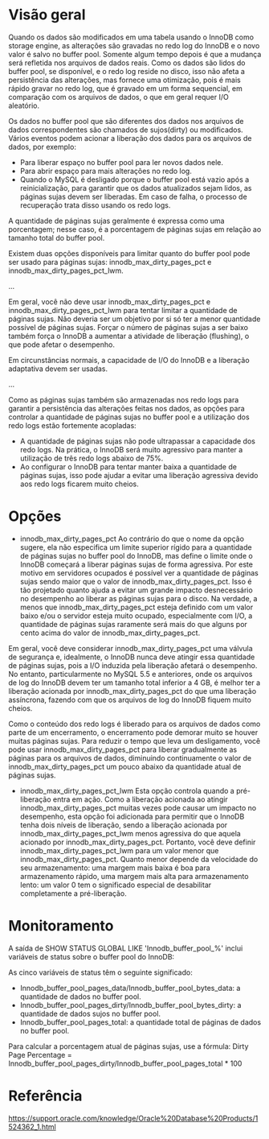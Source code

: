 # Visão geral

Quando os dados são modificados em uma tabela usando o InnoDB como storage engine, as alterações são gravadas no redo log do InnoDB e o novo valor é salvo no buffer pool. Somente algum tempo depois é que a mudança será refletida nos arquivos de dados reais.
Como os dados são lidos do buffer pool, se disponível, e o redo log reside no disco, isso não afeta a persistência das alterações, mas fornece uma otimização, pois é mais rápido gravar no redo log, que é gravado em um forma sequencial, em comparação com os arquivos de dados, o que em geral requer I/O aleatório.

Os dados no buffer pool que são diferentes dos dados nos arquivos de dados correspondentes são chamados de sujos(dirty) ou modificados. Vários eventos podem acionar a liberação dos dados para os arquivos de dados, por exemplo:

- Para liberar espaço no buffer pool para ler novos dados nele.
- Para abrir espaço para mais alterações no redo log.
- Quando o MySQL é desligado porque o buffer pool está vazio após a reinicialização, para garantir que os dados atualizados sejam lidos, as páginas sujas devem ser liberadas. Em caso de falha, o processo de recuperação trata disso usando os redo logs.

A quantidade de páginas sujas geralmente é expressa como uma porcentagem; nesse caso, é a porcentagem de páginas sujas em relação ao tamanho total do buffer pool.

Existem duas opções disponíveis para limitar quanto do buffer pool pode ser usado para páginas sujas: innodb_max_dirty_pages_pct e innodb_max_dirty_pages_pct_lwm.

...

Em geral, você não deve usar innodb_max_dirty_pages_pct e innodb_max_dirty_pages_pct_lwm para tentar limitar a quantidade de páginas sujas. Não deveria ser um objetivo por si só ter a menor quantidade possível de páginas sujas. Forçar o número de páginas sujas a ser baixo também força o InnoDB a aumentar a atividade de liberação (flushing), o que pode afetar o desempenho.

Em circunstâncias normais, a capacidade de I/O do InnoDB e a liberação adaptativa devem ser usadas.

...

Como as páginas sujas também são armazenadas nos redo logs para garantir a persistência das alterações feitas nos dados, as opções para controlar a quantidade de páginas sujas no buffer pool e a utilização dos redo logs estão fortemente acopladas:

- A quantidade de páginas sujas não pode ultrapassar a capacidade dos redo logs. Na prática, o InnoDB será muito agressivo para manter a utilização de três redo logs abaixo de 75%.
- Ao configurar o InnoDB para tentar manter baixa a quantidade de páginas sujas, isso pode ajudar a evitar uma liberação agressiva devido aos redo logs ficarem muito cheios.

# Opções

* innodb_max_dirty_pages_pct
Ao contrário do que o nome da opção sugere, ela não especifica um limite superior rígido para a quantidade de páginas sujas no buffer pool do InnoDB, mas define o limite onde o InnoDB começará a liberar páginas sujas de forma agressiva. Por este motivo em servidores ocupados é possível ver a quantidade de páginas sujas sendo maior que o valor de innodb_max_dirty_pages_pct. Isso é tão projetado quanto ajuda a evitar um grande impacto desnecessário no desempenho ao liberar as páginas sujas para o disco. Na verdade, a menos que innodb_max_dirty_pages_pct esteja definido com um valor baixo e/ou o servidor esteja muito ocupado, especialmente com I/O, a quantidade de páginas sujas raramente será mais do que alguns por cento acima do valor de innodb_max_dirty_pages_pct.

Em geral, você deve considerar innodb_max_dirty_pages_pct uma válvula de segurança e, idealmente, o InnoDB nunca deve atingir essa quantidade de páginas sujas, pois a I/O induzida pela liberação afetará o desempenho. No entanto, particularmente no MySQL 5.5 e anteriores, onde os arquivos de log do InnoDB devem ter um tamanho total inferior a 4 GB, é melhor ter a liberação acionada por innodb_max_dirty_pages_pct do que uma liberação assíncrona, fazendo com que os arquivos de log do InnoDB fiquem muito cheios.

Como o conteúdo dos redo logs é liberado para os arquivos de dados como parte de um encerramento, o encerramento pode demorar muito se houver muitas páginas sujas. Para reduzir o tempo que leva um desligamento, você pode usar innodb_max_dirty_pages_pct para liberar gradualmente as páginas para os arquivos de dados, diminuindo continuamente o valor de innodb_max_dirty_pages_pct um pouco abaixo da quantidade atual de páginas sujas.

* innodb_max_dirty_pages_pct_lwm
Esta opção controla quando a pré-liberação entra em ação. Como a liberação acionada ao atingir innodb_max_dirty_pages_pct muitas vezes pode causar um impacto no desempenho, esta opção foi adicionada para permitir que o InnoDB tenha dois níveis de liberação, sendo a liberação acionada por innodb_max_dirty_pages_pct_lwm menos agressiva do que aquela acionado por innodb_max_dirty_pages_pct. Portanto, você deve definir innodb_max_dirty_pages_pct_lwm para um valor menor que innodb_max_dirty_pages_pct. Quanto menor depende da velocidade do seu armazenamento: uma margem mais baixa é boa para armazenamento rápido, uma margem mais alta para armazenamento lento: um valor 0 tem o significado especial de desabilitar completamente a pré-liberação.

# Monitoramento
A saída de SHOW STATUS GLOBAL LIKE 'Innodb_buffer_pool_%' inclui variáveis ​​de status sobre o buffer pool do InnoDB:

As cinco variáveis ​​de status têm o seguinte significado:
- Innodb_buffer_pool_pages_data/Innodb_buffer_pool_bytes_data: a quantidade de dados no buffer pool.
- Innodb_buffer_pool_pages_dirty/Innodb_buffer_pool_bytes_dirty: a quantidade de dados sujos no buffer pool.
- Innodb_buffer_pool_pages_total: a quantidade total de páginas de dados no buffer pool.

Para calcular a porcentagem atual de páginas sujas, use a fórmula:
Dirty Page Percentage = Innodb_buffer_pool_pages_dirty/Innodb_buffer_pool_pages_total * 100

# Referência
https://support.oracle.com/knowledge/Oracle%20Database%20Products/1524362_1.html
